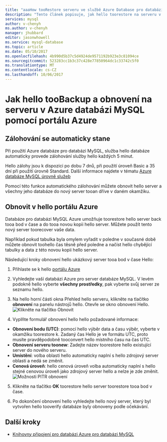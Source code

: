 ```yaml
---
title: "aaaHow tooRestore serveru ve službě Azure Database pro databázi MySQL | Microsoft Docs"
description: "Tento článek popisuje, jak hello toorestore na serveru v Azure databázi MySQL pomocí portálu Azure."
services: mysql
author: v-chenyh
ms.author: v-chenyh
manager: jhubbard
editor: jasonwhowell
ms.service: mysql-database
ms.topic: article
ms.date: 05/10/2017
ms.openlocfilehash: 4b990d5b37c5d4924de9571192b923e3c81094ce
ms.sourcegitcommit: 523283cc1b3c37c428e77850964dc1c33742c5f0
ms.translationtype: MT
ms.contentlocale: cs-CZ
ms.lasthandoff: 10/06/2017
---
```

# <a name="how-toobackup-and-restore-a-server-in-azure-database-for-mysql-using-hello-azure-portal"></a>Jak hello tooBackup a obnovení na serveru v Azure databázi MySQL pomocí portálu Azure

## <a name="backup-happens-automatically"></a>Zálohování se automaticky stane
Při použití Azure databáze pro databázi MySQL, služba hello databáze automaticky provede zálohování služby hello každých 5 minut. 

Hello zálohy jsou k dispozici po dobu 7 dnů, při použití úroveň Basic a 35 dní při použití úrovně Standard. Další informace najdete v tématu [Azure databáze MySQL úrovně služeb](concepts-service-tiers.md)

Pomocí této funkce automatického zálohování můžete obnovit hello server a všechny jeho databáze do nový server tooan dříve v daném okamžiku.

## <a name="restore-in-hello-azure-portal"></a>Obnovit v hello portálu Azure
Databáze pro databázi MySQL Azure umožňuje toorestore hello server back tooa bod v čase a do tooa novou kopii hello server. Můžete použít tento nový server toorecover vaše data. 

Například pokud tabulka byla omylem vyřadit v poledne v současné době můžete obnovit toohello čas těsně před poledne a načíst hello chybějící tabulky a data z této novou kopii hello server.

Následující kroky obnovení hello ukázkový server tooa bod v čase Hello:

1. Přihlaste se k hello [portálu Azure](https://portal.azure.com/)

2. Vyhledejte vaší databázi Azure pro server databáze MySQL. V levém podokně hello vyberte **všechny prostředky**, pak vyberte svůj server ze seznamu hello.

3.  Na hello horní části okna Přehled hello serveru, klikněte na tlačítko **obnovení** na panelu nástrojů hello. Otevře se okno obnovení Hello.
![Klikněte na tlačítko Obnovit](./media/howto-restore-server-portal/click-restore-button.png)

4. Vyplňte formulář obnovení hello hello požadované informace:

- **Obnovení bodu (UTC)**: pomocí hello výběr data a času výběr, vyberte v okamžiku toorestore k. Zadaný čas Hello je ve formátu UTC, proto musíte pravděpodobně tooconvert hello místního času na čas UTC.
- **Obnovení serveru toonew**: Zadejte název toorestore hello existující server do nového serveru.
- **Umístění**: volba oblasti hello automaticky naplní s hello zdrojový server oblasti a nedá se změnit.
- **Cenová úroveň**: hello cenová úroveň volba automaticky naplní s hello stejné cenovou úroveň jako zdrojový server hello a nelze je zde změnit. 
![Možnosti PITR obnovení](./media/howto-restore-server-portal/pitr-restore.png)

5. Klikněte na tlačítko **OK** toorestore hello server toorestore tooa bod v čase. 

6. Po dokončení obnovení hello vyhledejte hello nový server, který byl vytvořen hello tooverify databáze byly obnoveny podle očekávání.

## <a name="next-steps"></a>Další kroky
- [Knihovny připojení pro databázi Azure pro databázi MySQL](concepts-connection-libraries.md)